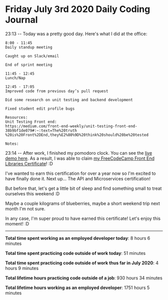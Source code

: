 # Friday July 3rd 2020 Daily Coding Journal

23:13 -- Today was a pretty good day. Here's what I did at the office:

```
8:00 - 11:45
Daily standup meeting

Caught up on Slack/email

End of sprint meeting

11:45 - 12:45
Lunch/Nap

12:45 - 17:05
Improved code from previous day’s pull request

Did some research on unit testing and backend development

Fixed student edit profile bugs

Resources:
Unit Testing Front end:
https://medium.com/front-end-weekly/unit-testing-front-end-38b9bf1de079#:~:text=The%20truth
%20is%20Front%2DEnd,they%E2%80%9D%20think%20should%20be%20tested

Notes:
```

23:14 -- After work, I finished my pomodoro clock. You can see the [live demo here](https://camchardukian.github.io/fcc-react-typescript-pomodoro-clock/). As a result, I was able to claim [my FreeCodeCamp Front End Libraries Certificate](https://www.freecodecamp.org/certification/camchardukian/front-end-libraries)! :D

I've wanted to earn this certification for over a year now so I'm excited to have finally done it. Next up...
The API and Microservices certification!

But before that, let's get a little bit of sleep and find something small to treat ourselves this weekend :D

Maybe a couple kilograms of blueberries, maybe a short weekend trip next month I'm not sure.

In any case, I'm super proud to have earned this certificate! Let's enjoy this moment! :D

---

**Total time spent working as an employed developer today**: 8 hours 6 minutes

**Total time spent practicing code outside of work today**: 51 minutes

**Total time spent practicing code outside of work thus far in July 2020**: 4 hours 9 minutes

**Total lifetime hours practicing code outside of a job**: 930 hours 34 minutes

**Total lifetime hours working as an employed developer**: 1751 hours 5 minutes
